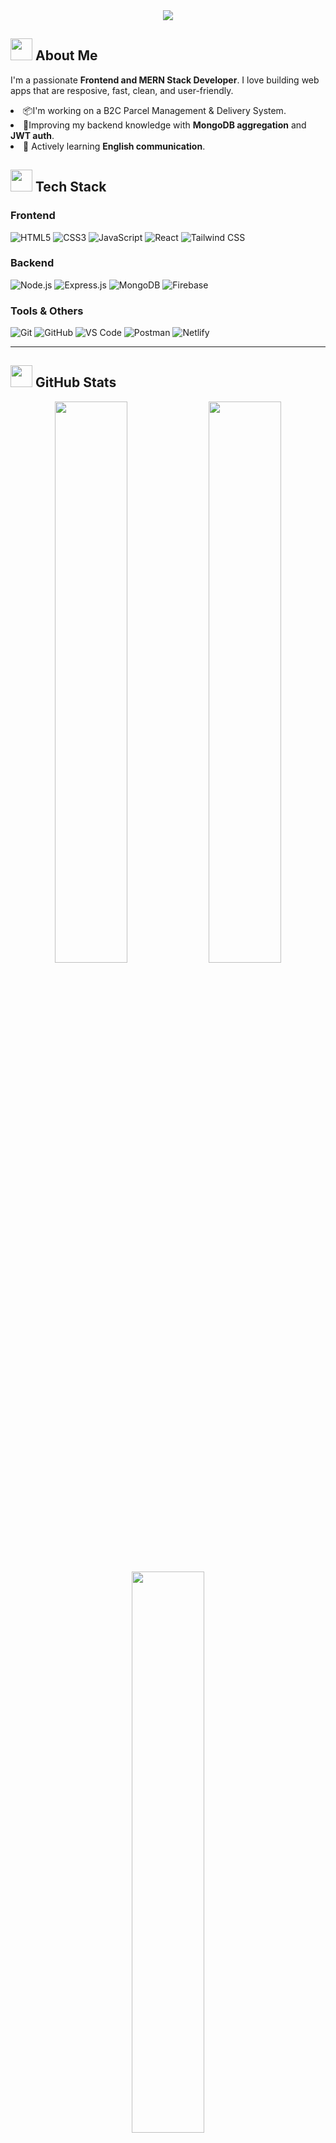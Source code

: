 <div align="center">
  <img src="https://capsule-render.vercel.app/api?type=waving&color=gradient&height=200&section=header&text=Md.%20Alamin&fontSize=40&fontColor=fff&animation=fadeIn&fontAlignY=38&desc=Frontend%20Developer%20|%20MERN%20Enthusiast&descAlignY=51&descAlign=62"/>
</div>

## <img src="https://user-images.githubusercontent.com/74038190/212284087-bbe7e430-757e-4901-90bf-4cd2ce3e1852.gif" width="35"> About Me
<p>
  I'm a passionate <b>Frontend and MERN Stack Developer</b>. I love building web apps that are resposive, fast, clean, and user-friendly. 
</p>
<li>📦I'm working on a B2C Parcel Management & Delivery System.</li>
<li>🚀Improving my backend knowledge with <strong>MongoDB aggregation</strong> and <strong>JWT auth</strong>.</li>
<li>💬 Actively learning <strong>English communication</strong>.</li>



## <img src="https://user-images.githubusercontent.com/74038190/212257454-16e3712e-945a-4ca2-b238-408ad0bf87e6.gif" width="35"> Tech Stack

<div>

### Frontend
![HTML5](https://img.shields.io/badge/HTML5-E34F26?style=for-the-badge&logo=html5&logoColor=white)
![CSS3](https://img.shields.io/badge/CSS3-1572B6?style=for-the-badge&logo=css3&logoColor=white)
![JavaScript](https://img.shields.io/badge/JavaScript-F7DF1E?style=for-the-badge&logo=javascript&logoColor=black)
![React](https://img.shields.io/badge/React-20232A?style=for-the-badge&logo=react&logoColor=61DAFB)
![Tailwind CSS](https://img.shields.io/badge/Tailwind_CSS-38B2AC?style=for-the-badge&logo=tailwind-css&logoColor=white)

### Backend
![Node.js](https://img.shields.io/badge/Node.js-43853D?style=for-the-badge&logo=node.js&logoColor=white)
![Express.js](https://img.shields.io/badge/Express.js-404D59?style=for-the-badge&logo=express&logoColor=white)
![MongoDB](https://img.shields.io/badge/MongoDB-4EA94B?style=for-the-badge&logo=mongodb&logoColor=white)
![Firebase](https://img.shields.io/badge/Firebase-039BE5?style=for-the-badge&logo=firebase&logoColor=white)

### Tools & Others
![Git](https://img.shields.io/badge/Git-F05032?style=for-the-badge&logo=git&logoColor=white)
![GitHub](https://img.shields.io/badge/GitHub-100000?style=for-the-badge&logo=github&logoColor=white)
![VS Code](https://img.shields.io/badge/VS_Code-007ACC?style=for-the-badge&logo=visual-studio-code&logoColor=white)
![Postman](https://img.shields.io/badge/Postman-FF6C37?style=for-the-badge&logo=postman&logoColor=white)
![Netlify](https://img.shields.io/badge/Netlify-00C7B7?style=for-the-badge&logo=netlify&logoColor=white)

</div>

---

## <img src="https://user-images.githubusercontent.com/74038190/212284158-e840e285-664b-44d7-b79b-e264b5e54825.gif" width="35"> GitHub Stats

<div align="center">
  
  <img width="48%" src="https://github-readme-stats.vercel.app/api?username=md-alamin2&show_icons=true&theme=algolia&hide_border=true" />
  <img width="48%" src="https://github-readme-streak-stats.herokuapp.com/?user=md-alamin2&theme=algolia&hide_border=true" />
  
  <img width="48%" src="https://github-readme-stats.vercel.app/api/top-langs/?username=md-alamin2&layout=compact&theme=algolia&hide_border=true" />
  
</div>

<div align="center">
  <img src="https://capsule-render.vercel.app/api?type=waving&color=0:E1EAFC,100:F6D5F7&height=120&section=footer&animation=fadeIn"/>
</div>

---

<div align="center">
  <img src="https://readme-typing-svg.herokuapp.com?font=Fira+Code&size=12&duration=4000&pause=3000&color=888888&center=true&vCenter=true&width=400&lines=💻+Happy+Coding!" />
</div>

